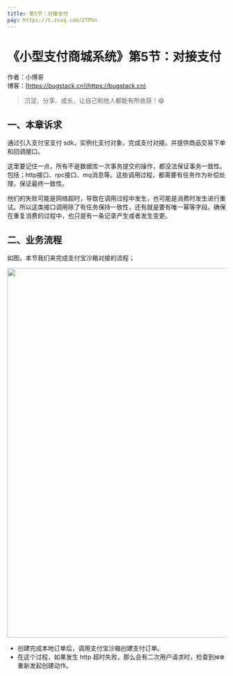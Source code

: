 ```yaml
---
title: 第5节：对接支付
pay: https://t.zsxq.com/2TPVn
---
```


# 《小型支付商城系统》第5节：对接支付

作者：小傅哥
<br/>博客：[https://bugstack.cn](https://bugstack.cn)

> 沉淀、分享、成长，让自己和他人都能有所收获！😄

## 一、本章诉求

通过引入支付宝支付 sdk，实例化支付对象，完成支付对接。并提供商品交易下单和回调接口。

这里要记住一点，所有不是数据库一次事务提交的操作，都没法保证事务一致性。包括；http接口、rpc接口、mq消息等。这些调用过程，都需要有任务作为补偿处理，保证最终一致性。

他们的失败可能是网络超时，导致在调用过程中发生，也可能是消费时发生进行重试。所以这类接口调用除了有任务保持一致性，还有就是要有唯一幂等字段。确保在重复消费的过程中，也只是有一条记录产生或者发生变更。

## 二、业务流程

如图，本节我们来完成支付宝沙箱对接的流程；

<div align="center">
    <img src="https://bugstack.cn/images/article/project/s-pay-mall/s-pay-mall-2-2-05.png" width="850px">
</div>

- 创建完成本地订单后，调用支付宝沙箱创建支付订单。
- 在这个过程，如果发生 http 超时失败，那么会有二次用户请求时，检查到`掉单`重新发起创建动作。